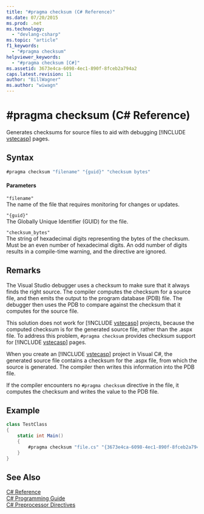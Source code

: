 ```yaml
---
title: "#pragma checksum (C# Reference)"
ms.date: 07/20/2015
ms.prod: .net
ms.technology: 
  - "devlang-csharp"
ms.topic: "article"
f1_keywords: 
  - "#pragma checksum"
helpviewer_keywords: 
  - "#pragma checksum [C#]"
ms.assetid: 3673e4ca-6098-4ec1-890f-8fceb2a794a2
caps.latest.revision: 11
author: "BillWagner"
ms.author: "wiwagn"
---
```

# #pragma checksum (C# Reference)
Generates checksums for source files to aid with debugging [!INCLUDE [vstecasp](~/includes/vstecasp-md.md)] pages.  
  
## Syntax  
  
```csharp
#pragma checksum "filename" "{guid}" "checksum bytes"  
```  
  
#### Parameters  
 `"filename"`  
 The name of the file that requires monitoring for changes or updates.  
  
 `"{guid}"`  
 The Globally Unique Identifier (GUID) for the file.  
  
 `"checksum_bytes"`  
 The string of hexadecimal digits representing the bytes of the checksum. Must be an even number of hexadecimal digits. An odd number of digits results in a compile-time warning, and the directive are  ignored.  
  
## Remarks  
 The Visual Studio debugger uses a checksum to make sure  that it always finds the right source. The compiler computes the checksum for a source file, and then emits the output to the program database (PDB) file. The debugger then uses the PDB to compare against the checksum that it computes for the source file.  
  
 This solution does not work for [!INCLUDE [vstecasp](~/includes/vstecasp-md.md)] projects, because the computed checksum is for the generated source file, rather than the .aspx file. To address this problem, `#pragma checksum` provides checksum support for [!INCLUDE [vstecasp](~/includes/vstecasp-md.md)] pages.  
  
 When you create an [!INCLUDE [vstecasp](~/includes/vstecasp-md.md)] project in Visual C#, the generated source file contains a checksum for the .aspx file, from which the source is generated. The compiler then writes this information into the PDB file.  
  
 If the compiler encounters no `#pragma checksum` directive in the file, it computes the checksum and writes the value to the PDB file.  
  
## Example  
  
```csharp
class TestClass  
{  
    static int Main()  
    {  
        #pragma checksum "file.cs" "{3673e4ca-6098-4ec1-890f-8fceb2a794a2}" "{012345678AB}" // New checksum  
    }  
}  
```  
  
## See Also  
 [C# Reference](../../../csharp/language-reference/index.md)  
 [C# Programming Guide](../../../csharp/programming-guide/index.md)  
 [C# Preprocessor Directives](../../../csharp/language-reference/preprocessor-directives/index.md)
